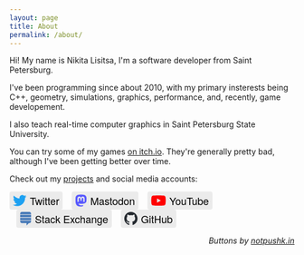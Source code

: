 ```yaml
---
layout: page
title: About
permalink: /about/
---
```


<style>

.social-btn {
  all: initial;
  display: inline-flex;
  flex-direction: row;
  align-items: center;
  -moz-osx-font-smoothing: grayscale;
  font-family: Helvetica Neue, Arial, sans-serif;
  font-weight: 400;
  text-indent: 0 !important;
  cursor: pointer;
  background: hsla(0, 0%, 91%, .8);
  color: #000;
  transition: background .2s ease-out, color .2s ease-out, fill .2s ease-out;
  border-radius: 4px;
  font-size: 18px;
  height: 32px;
  line-height: 28px;
  padding-right: 6px;
}

.social-btn + .social-btn {
  margin-left: 12px;
}

.social-btn:hover {
  background: rgba(var(--social-rgb), 0.2);
}

.social-btn svg {
  height: 24px;
  margin: 6px;
  fill: rgba(var(--social-rgb), 1);
}

.social-btn-twitter {
  --social-rgb: 29, 161, 242;
}

.social-btn-mastodon {
  --social-rgb: 89, 90, 255;
}

.social-btn-youtube {
  --social-rgb: 255, 0, 0;
}

.social-btn-stack-exchange {
  --social-rgb: 70, 121, 183;
}

.social-btn-github {
  --social-rgb: 50, 50, 50;
}

</style>

Hi! My name is Nikita Lisitsa, I'm a software developer from Saint Petersburg.

I've been programming since about 2010, with my primary insterests being C++, geometry, simulations, graphics, performance, and, recently, game developement.

I also teach real-time computer graphics in Saint Petersburg State University. 

You can try some of my games [on itch.io](https://lisyarus.itch.io/). They're generally pretty bad, although I've been getting better over time.

Check out my [projects]({{site.url}}/blog/projects) and social media accounts:

<a href="https://www.twitter.com/lisyarus" class="social-btn social-btn-twitter" target="_blank"><svg xmlns="http://www.w3.org/2000/svg" viewBox="0 0 512 512"><!--! Font Awesome Pro 6.3.0 by @fontawesome - https://fontawesome.com License - https://fontawesome.com/license (Commercial License) Copyright 2023 Fonticons, Inc. --><path d="M459.37 151.716c.325 4.548.325 9.097.325 13.645 0 138.72-105.583 298.558-298.558 298.558-59.452 0-114.68-17.219-161.137-47.106 8.447.974 16.568 1.299 25.34 1.299 49.055 0 94.213-16.568 130.274-44.832-46.132-.975-84.792-31.188-98.112-72.772 6.498.974 12.995 1.624 19.818 1.624 9.421 0 18.843-1.3 27.614-3.573-48.081-9.747-84.143-51.98-84.143-102.985v-1.299c13.969 7.797 30.214 12.67 47.431 13.319-28.264-18.843-46.781-51.005-46.781-87.391 0-19.492 5.197-37.36 14.294-52.954 51.655 63.675 129.3 105.258 216.365 109.807-1.624-7.797-2.599-15.918-2.599-24.04 0-57.828 46.782-104.934 104.934-104.934 30.213 0 57.502 12.67 76.67 33.137 23.715-4.548 46.456-13.32 66.599-25.34-7.798 24.366-24.366 44.833-46.132 57.827 21.117-2.273 41.584-8.122 60.426-16.243-14.292 20.791-32.161 39.308-52.628 54.253z"/></svg>Twitter</a>
<a href="https://mastodon.gamedev.place/@lisyarus" class="social-btn social-btn-mastodon" target="_blank"><svg xmlns="http://www.w3.org/2000/svg" viewBox="0 0 448 512"><!--! Font Awesome Pro 6.3.0 by @fontawesome - https://fontawesome.com License - https://fontawesome.com/license (Commercial License) Copyright 2023 Fonticons, Inc. --><path d="M433 179.11c0-97.2-63.71-125.7-63.71-125.7-62.52-28.7-228.56-28.4-290.48 0 0 0-63.72 28.5-63.72 125.7 0 115.7-6.6 259.4 105.63 289.1 40.51 10.7 75.32 13 103.33 11.4 50.81-2.8 79.32-18.1 79.32-18.1l-1.7-36.9s-36.31 11.4-77.12 10.1c-40.41-1.4-83-4.4-89.63-54a102.54 102.54 0 0 1-.9-13.9c85.63 20.9 158.65 9.1 178.75 6.7 56.12-6.7 105-41.3 111.23-72.9 9.8-49.8 9-121.5 9-121.5zm-75.12 125.2h-46.63v-114.2c0-49.7-64-51.6-64 6.9v62.5h-46.33V197c0-58.5-64-56.6-64-6.9v114.2H90.19c0-122.1-5.2-147.9 18.41-175 25.9-28.9 79.82-30.8 103.83 6.1l11.6 19.5 11.6-19.5c24.11-37.1 78.12-34.8 103.83-6.1 23.71 27.3 18.4 53 18.4 175z"/></svg>Mastodon</a>
<a href="https://www.youtube.com/@lisyarus" class="social-btn social-btn-youtube" target="_blank"><svg xmlns="http://www.w3.org/2000/svg" viewBox="0 0 576 512"><!--! Font Awesome Pro 6.3.0 by @fontawesome - https://fontawesome.com License - https://fontawesome.com/license (Commercial License) Copyright 2023 Fonticons, Inc. --><path d="M549.655 124.083c-6.281-23.65-24.787-42.276-48.284-48.597C458.781 64 288 64 288 64S117.22 64 74.629 75.486c-23.497 6.322-42.003 24.947-48.284 48.597-11.412 42.867-11.412 132.305-11.412 132.305s0 89.438 11.412 132.305c6.281 23.65 24.787 41.5 48.284 47.821C117.22 448 288 448 288 448s170.78 0 213.371-11.486c23.497-6.321 42.003-24.171 48.284-47.821 11.412-42.867 11.412-132.305 11.412-132.305s0-89.438-11.412-132.305zm-317.51 213.508V175.185l142.739 81.205-142.739 81.201z"/></svg>YouTube</a>
<a href="https://stackexchange.com/users/2680058" class="social-btn social-btn-stack-exchange" target="_blank"><svg xmlns="http://www.w3.org/2000/svg" viewBox="0 0 448 512"><!--! Font Awesome Pro 6.3.0 by @fontawesome - https://fontawesome.com License - https://fontawesome.com/license (Commercial License) Copyright 2023 Fonticons, Inc. --><path d="M17.7 332.3h412.7v22c0 37.7-29.3 68-65.3 68h-19L259.3 512v-89.7H83c-36 0-65.3-30.3-65.3-68v-22zm0-23.6h412.7v-85H17.7v85zm0-109.4h412.7v-85H17.7v85zM365 0H83C47 0 17.7 30.3 17.7 67.7V90h412.7V67.7C430.3 30.3 401 0 365 0z"/></svg>Stack Exchange</a>
<a href="https://github.com/lisyarus/" class="social-btn social-btn-github" target="_blank"><svg viewBox="0 0 100 100" xmlns="http://www.w3.org/2000/svg"><path fill-rule="evenodd" clip-rule="evenodd" d="M48.854 0C21.839 0 0 22 0 49.217c0 21.756 13.993 40.172 33.405 46.69 2.427.49 3.316-1.059 3.316-2.362 0-1.141-.08-5.052-.08-9.127-13.59 2.934-16.42-5.867-16.42-5.867-2.184-5.704-5.42-7.17-5.42-7.17-4.448-3.015.324-3.015.324-3.015 4.934.326 7.523 5.052 7.523 5.052 4.367 7.496 11.404 5.378 14.235 4.074.404-3.178 1.699-5.378 3.074-6.6-10.839-1.141-22.243-5.378-22.243-24.283 0-5.378 1.94-9.778 5.014-13.2-.485-1.222-2.184-6.275.486-13.038 0 0 4.125-1.304 13.426 5.052a46.97 46.97 0 0 1 12.214-1.63c4.125 0 8.33.571 12.213 1.63 9.302-6.356 13.427-5.052 13.427-5.052 2.67 6.763.97 11.816.485 13.038 3.155 3.422 5.015 7.822 5.015 13.2 0 18.905-11.404 23.06-22.324 24.283 1.78 1.548 3.316 4.481 3.316 9.126 0 6.6-.08 11.897-.08 13.526 0 1.304.89 2.853 3.316 2.364 19.412-6.52 33.405-24.935 33.405-46.691C97.707 22 75.788 0 48.854 0z" fill="#24292f"/></svg>GitHub</a>

<div align=right><i>Buttons by <a href="https://notpushk.in/">notpushk.in</a></i></div>